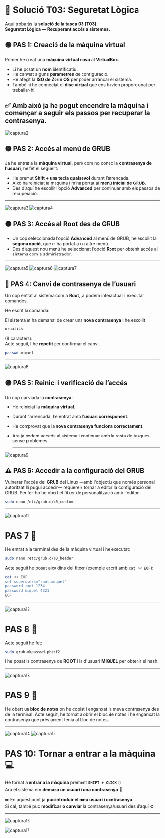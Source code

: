 # 🔧 Solució T03: Seguretat Lògica

Aquí trobaràs la **solució de la tasca 03 (T03)**:  
**Seguretat Lògica — Recuperant accés a sistemes.**

## 🟢 PAS 1: Creació de la màquina virtual

Primer he creat una **màquina virtual nova** al **VirtualBox**.  

- Li he posat un **nom** identificatiu.  
- He canviat alguns **paràmetres** de configuració.  
- He afegit la **ISO de Zorin OS** per poder arrancar el sistema.  
- També hi he connectat el **disc virtual** que ens havien proporcionat per treballar-hi.  

✅ Amb això ja he pogut encendre la màquina i començar a seguir els passos per **recuperar la contrasenya**.
---

![captura2](img/capt2.png)


## 🟡 PAS 2: Accés al menú de GRUB

Ja he entrat a la **màquina virtual**, però com no conec la **contrasenya de l’usuari**, he fet el següent:  

- He premut **Shift + una tecla qualsevol** durant l’arrencada.  
- Això ha reiniciat la màquina i m’ha portat al **menú inicial de GRUB**.  
- Des d’aquí he escollit l’opció **Advanced** per continuar amb els passos de recuperació.
---

![captura3](img/capt3.png)
![captura4](img/capt4.png)


## 🟠 PAS 3: Accés al Root des de GRUB

- Un cop seleccionada l’opció **Advanced** al menú de GRUB, he escollit la **segona opció**, que m’ha portat a un altre menú.  
- Des d’aquest nou menú he seleccionat l’opció **Root** per obtenir accés al sistema com a administrador.

---

![captura5](img/capt5.png)
![captura6](img/capt6.png)
![captura7](img/capt7.png)



## 🔵 PAS 4: Canvi de contrasenya de l’usuari

Un cop entrat al sistema com a **Root**, ja podem interactuar i executar comandes.

He escrit la comanda:

El sistema m'ha demanat de crear una **nova contrasenya** i he escollit 
```bash
uruai123
```
 (8 caràcters).  
Acte seguit, l'he **repetit** per confirmar el canvi.

```bash
passwd miquel
```
---

![captura8](img/capt8.png)


## 🟣 PAS 5: Reinici i verificació de l’accés

Un cop canviada la **contrasenya**:  

- He reiniciat la **màquina virtual**.  
- Durant l'arrencada, he entrat amb l'**usuari corresponent**.  
- He comprovat que la **nova contrasenya funciona correctament**.  
- Ara ja podem accedir al sistema i continuar amb la resta de tasques sense problemes.

  ---

![captura9](img/capt9.png)


## ⚠️ PAS 6: Accedir a la configuració del GRUB

Vulnerar l'accés del **GRUB** del Linux —amb l'objectiu que només personal autoritzat hi pugui accedir— requereix tornar a editar la configuració del GRUB. Per fer-ho he obert el fitxer de personalització amb l'editor:

```bash
sudo nano /etc/grub.d/40_custom

```
---
![captura11](img/capt11.png)

# PAS 7 🧭

He entrat a la terminal des de la màquina virtual i he executat:

```bash
sudo nano /etc/grub.d/00_header
```

Acte seguit he posat això dins del fitxer (exemple escrit amb `cat << EOF`):

```bash
cat << EOF
set superusers="root,miquel"
password root 1234
password miquel 4321
EOF
```
---
![captura13](img/capt12.png)


# PAS 8 🔐

Acte seguit he fet:

```bash
sudo grub-mkpasswd-pbkdf2
```

i he posat la contrasenya de **ROOT** i la d'usuari **MIQUEL** per obtenir el hash.

---

![captura13](img/capt13.png)


# PAS 9 📝

He obert un **bloc de notes** on he copiat i enganxat la meva contrasenya des de la terminal.
Acte seguit, he tornat a obrir el bloc de notes i he enganxat la contrasenya que prèviament tenia al bloc de notes.

---

![captura14](img/capt14.png)
![captura15](img/capt15.png)



# PAS 10: Tornar a entrar a la màquina 💻

He tornat a **entrar a la màquina** prement **`SHIFT + CLICK`** 🖱️  
Ara el sistema em **demana un usuari i una contrasenya** 🔐  

➡️ En aquest punt ja **puc introduir el meu usuari i contrasenya**.  
Si cal, també puc **modificar o canviar** la contrasenya/usuari des d’aquí ⚙️  

---

![captura16](img/capt16.png)

![captura17](img/capt17.png)













